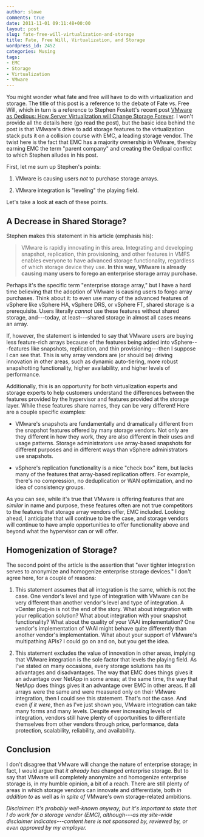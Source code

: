 ```yaml
---
author: slowe
comments: true
date: 2011-11-01 09:11:48+00:00
layout: post
slug: fate-free-will-virtualization-and-storage
title: Fate, Free Will, Virtualization, and Storage
wordpress_id: 2452
categories: Musing
tags:
- EMC
- Storage
- Virtualization
- VMware
---
```


You might wonder what fate and free will have to do with virtualization and storage. The title of this post is a reference to the debate of Fate vs. Free Will, which in turn is a reference to Stephen Foskett's recent post [VMware as Oedipus: How Server Virtualization will Change Storage Forever](http://blog.fosketts.net/2011/10/31/vmware-oedipus-server-virtualization-change-storage/). I won't provide all the details here (go read the post), but the basic idea behind the post is that VMware's drive to add storage features to the virtualization stack puts it on a collision course with EMC, a leading storage vendor. The twist here is the fact that EMC has a majority ownership in VMware, thereby earning EMC the term "parent company" and creating the Oedipal conflict to which Stephen alludes in his post.

First, let me sum up Stephen's points:

1. VMware is causing users _not_ to purchase storage arrays.

2. VMware integration is "leveling" the playing field.

Let's take a look at each of these points.

## A Decrease in Shared Storage?

Stephen makes this statement in his article (emphasis his):

>VMware is rapidly innovating in this area. Integrating and developing snapshot, replication, thin provisioning, and other features in VMFS enables everyone to have advanced storage functionality, regardless of which storage device they use. **In this way, VMware is already causing many users to forego an enterprise storage array purchase.**

Perhaps it's the specific term "enterprise storage array," but I have a hard time believing that the adoption of VMware is causing users to forgo array purchases. Think about it: to even use many of the advanced features of vSphere like vSphere HA, vSphere DRS, or vSphere FT, shared storage is a prerequisite. Users literally _cannot_ use these features without shared storage, and---today, at least---shared storage in almost all cases means an array.

If, however, the statement is intended to say that VMware users are buying less feature-rich arrays because of the features being added into vSphere---features like snapshots, replication, and thin provisioning---then I suppose I can see that. This is why array vendors are (or should be) driving innovation in other areas, such as dynamic auto-tiering, more robust snapshotting functionality, higher availability, and higher levels of performance.

Additionally, this is an opportunity for both virtualization experts and storage experts to help customers understand the differences between the features provided by the hypervisor and features provided at the storage layer. While these features share names, they can be very different! Here are a couple specific examples:

* VMware's snapshots are fundamentally and dramatically different from the snapshot features offered by many storage vendors. Not only are they different in how they work, they are also different in their uses and usage patterns. Storage administrators use array-based snapshots for different purposes and in different ways than vSphere administrators use snapshots.

* vSphere's replication functionality is a nice "check box" item, but lacks many of the features that array-based replication offers. For example, there's no compression, no deduplication or WAN optimization, and no idea of consistency groups.

As you can see, while it's true that VMware is offering features that are _similar_ in name and purpose, these features often are not true competitors to the features that storage array vendors offer, EMC included. Looking ahead, I anticipate that will continue to be the case, and storage vendors will continue to have ample opportunities to offer functionality above and beyond what the hypervisor can or will offer.

## Homogenization of Storage?

The second point of the article is the assertion that "ever tighter integration serves to anonymize and homogenize enterprise storage devices." I don't agree here, for a couple of reasons:

1. This statement assumes that all integration is the same, which is not the case. One vendor's level and type of integration with VMware can be very different than another vendor's level and type of integration. A vCenter plug-in is not the end of the story. What about integration with your replication solution? What about integration with your snapshot functionality? What about the quality of your VAAI implementation? One vendor's implementation of VAAI might behave quite differently than another vendor's implementation. What about your support of VMware's multipathing APIs? I could go on and on, but you get the idea.

2. This statement excludes the value of innovation in other areas, implying that VMware integration is the sole factor that levels the playing field. As I've stated on many occasions, every storage solutions has its advantages and disadvantages. The way that EMC does things gives it an advantage over NetApp in some areas; at the same time, the way that NetApp does things gives it an advantage over EMC in other areas. If all arrays were the same and were measured only on their VMware integration, then I could see this statement. That's not the case. And even _if it were_, then as I've just shown you, VMware integration can take many forms and many levels. Despite ever increasing levels of integration, vendors still have plenty of opportunities to differentiate themselves from other vendors through price, performance, data protection, scalability, reliability, and availability.

## Conclusion

I don't disagree that VMware will change the nature of enterprise storage; in fact, I would argue that _it already has_ changed enterprise storage. But to say that VMware will completely anonymize and homogenize enterprise storage is, in my humble opinion, a bit of a reach. There are still plenty of areas in which storage vendors can innovate and differentiate, both _in addition to_ as well as _in spite of_ VMware's own storage-related ambitions.

_Disclaimer: It's probably well-known anyway, but it's important to state that I do work for a storage vendor (EMC), although---as my site-wide disclaimer indicates---content here is not sponsored by, reviewed by, or even approved by my employer._

